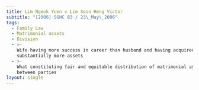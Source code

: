 ```yaml
---
title: Lim Ngeok Yuen v Lim Soon Heng Victor
subtitle: "[2006] SGHC 83 / 23\_May\_2006"
tags:
  - Family Law
  - Matrimonial assets
  - Division
  - >-
    Wife having more success in career than husband and having acquired
    substantially more assets
  - >-
    What constituting fair and equitable distribution of matrimonial assets
    between parties
layout: single
---
```


